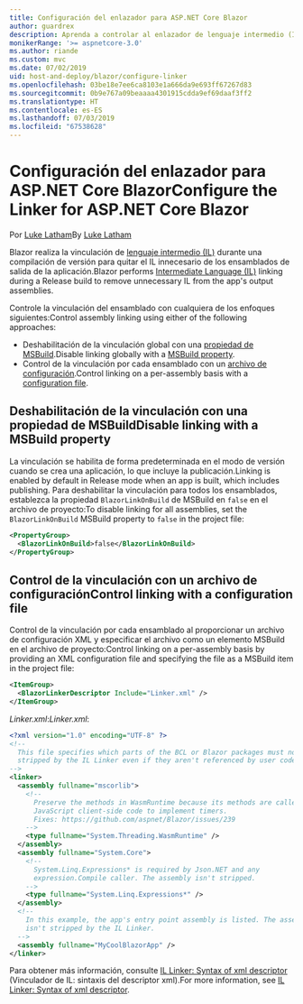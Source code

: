 ```yaml
---
title: Configuración del enlazador para ASP.NET Core Blazor
author: guardrex
description: Aprenda a controlar al enlazador de lenguaje intermedio (IL) al crear una aplicación Blazor.
monikerRange: '>= aspnetcore-3.0'
ms.author: riande
ms.custom: mvc
ms.date: 07/02/2019
uid: host-and-deploy/blazor/configure-linker
ms.openlocfilehash: 03be18e7ee6ca8103e1a666da9e693ff67267d83
ms.sourcegitcommit: 0b9e767a09beaaaa4301915cdda9ef69daaf3ff2
ms.translationtype: HT
ms.contentlocale: es-ES
ms.lasthandoff: 07/03/2019
ms.locfileid: "67538628"
---
```

# <a name="configure-the-linker-for-aspnet-core-blazor"></a><span data-ttu-id="2fa5b-103">Configuración del enlazador para ASP.NET Core Blazor</span><span class="sxs-lookup"><span data-stu-id="2fa5b-103">Configure the Linker for ASP.NET Core Blazor</span></span>

<span data-ttu-id="2fa5b-104">Por [Luke Latham](https://github.com/guardrex)</span><span class="sxs-lookup"><span data-stu-id="2fa5b-104">By [Luke Latham](https://github.com/guardrex)</span></span>

<span data-ttu-id="2fa5b-105">Blazor realiza la vinculación de [lenguaje intermedio (IL)](/dotnet/standard/managed-code#intermediate-language--execution) durante una compilación de versión para quitar el IL innecesario de los ensamblados de salida de la aplicación.</span><span class="sxs-lookup"><span data-stu-id="2fa5b-105">Blazor performs [Intermediate Language (IL)](/dotnet/standard/managed-code#intermediate-language--execution) linking during a Release build to remove unnecessary IL from the app's output assemblies.</span></span>

<span data-ttu-id="2fa5b-106">Controle la vinculación del ensamblado con cualquiera de los enfoques siguientes:</span><span class="sxs-lookup"><span data-stu-id="2fa5b-106">Control assembly linking using either of the following approaches:</span></span>

* <span data-ttu-id="2fa5b-107">Deshabilitación de la vinculación global con una [propiedad de MSBuild](#disable-linking-with-a-msbuild-property).</span><span class="sxs-lookup"><span data-stu-id="2fa5b-107">Disable linking globally with a [MSBuild property](#disable-linking-with-a-msbuild-property).</span></span>
* <span data-ttu-id="2fa5b-108">Control de la vinculación por cada ensamblado con un [archivo de configuración](#control-linking-with-a-configuration-file).</span><span class="sxs-lookup"><span data-stu-id="2fa5b-108">Control linking on a per-assembly basis with a [configuration file](#control-linking-with-a-configuration-file).</span></span>

## <a name="disable-linking-with-a-msbuild-property"></a><span data-ttu-id="2fa5b-109">Deshabilitación de la vinculación con una propiedad de MSBuild</span><span class="sxs-lookup"><span data-stu-id="2fa5b-109">Disable linking with a MSBuild property</span></span>

<span data-ttu-id="2fa5b-110">La vinculación se habilita de forma predeterminada en el modo de versión cuando se crea una aplicación, lo que incluye la publicación.</span><span class="sxs-lookup"><span data-stu-id="2fa5b-110">Linking is enabled by default in Release mode when an app is built, which includes publishing.</span></span> <span data-ttu-id="2fa5b-111">Para deshabilitar la vinculación para todos los ensamblados, establezca la propiedad `BlazorLinkOnBuild` de MSBuild en `false` en el archivo de proyecto:</span><span class="sxs-lookup"><span data-stu-id="2fa5b-111">To disable linking for all assemblies, set the `BlazorLinkOnBuild` MSBuild property to `false` in the project file:</span></span>

```xml
<PropertyGroup>
  <BlazorLinkOnBuild>false</BlazorLinkOnBuild>
</PropertyGroup>
```

## <a name="control-linking-with-a-configuration-file"></a><span data-ttu-id="2fa5b-112">Control de la vinculación con un archivo de configuración</span><span class="sxs-lookup"><span data-stu-id="2fa5b-112">Control linking with a configuration file</span></span>

<span data-ttu-id="2fa5b-113">Control de la vinculación por cada ensamblado al proporcionar un archivo de configuración XML y especificar el archivo como un elemento MSBuild en el archivo de proyecto:</span><span class="sxs-lookup"><span data-stu-id="2fa5b-113">Control linking on a per-assembly basis by providing an XML configuration file and specifying the file as a MSBuild item in the project file:</span></span>

```xml
<ItemGroup>
  <BlazorLinkerDescriptor Include="Linker.xml" />
</ItemGroup>
```

<span data-ttu-id="2fa5b-114">*Linker.xml*:</span><span class="sxs-lookup"><span data-stu-id="2fa5b-114">*Linker.xml*:</span></span>

```xml
<?xml version="1.0" encoding="UTF-8" ?>
<!--
  This file specifies which parts of the BCL or Blazor packages must not be
  stripped by the IL Linker even if they aren't referenced by user code.
-->
<linker>
  <assembly fullname="mscorlib">
    <!--
      Preserve the methods in WasmRuntime because its methods are called by 
      JavaScript client-side code to implement timers.
      Fixes: https://github.com/aspnet/Blazor/issues/239
    -->
    <type fullname="System.Threading.WasmRuntime" />
  </assembly>
  <assembly fullname="System.Core">
    <!--
      System.Linq.Expressions* is required by Json.NET and any 
      expression.Compile caller. The assembly isn't stripped.
    -->
    <type fullname="System.Linq.Expressions*" />
  </assembly>
  <!--
    In this example, the app's entry point assembly is listed. The assembly
    isn't stripped by the IL Linker.
  -->
  <assembly fullname="MyCoolBlazorApp" />
</linker>
```

<span data-ttu-id="2fa5b-115">Para obtener más información, consulte [IL Linker: Syntax of xml descriptor](https://github.com/mono/linker/blob/master/src/linker/README.md#syntax-of-xml-descriptor) (Vinculador de IL: sintaxis del descriptor xml).</span><span class="sxs-lookup"><span data-stu-id="2fa5b-115">For more information, see [IL Linker: Syntax of xml descriptor](https://github.com/mono/linker/blob/master/src/linker/README.md#syntax-of-xml-descriptor).</span></span>
